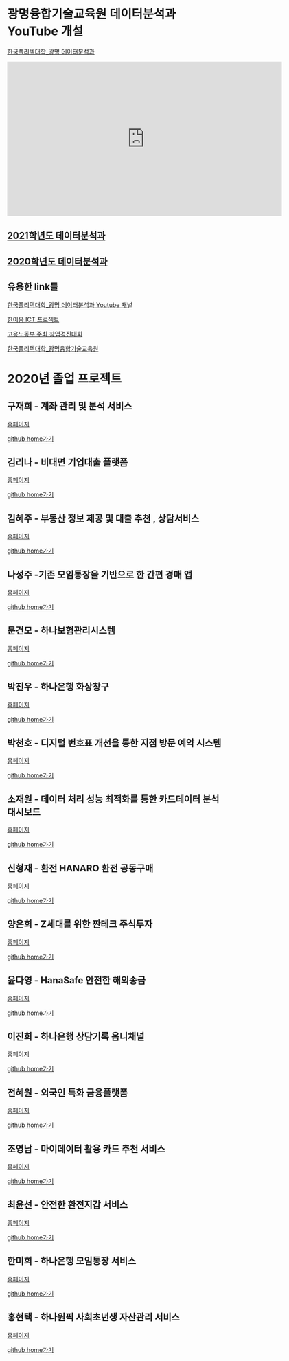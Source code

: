 
# 광명융합기술교육원 데이터분석과 YouTube 개설

<p><a href="https://www.youtube.com/channel/UCwTOdBeKnZo83qTpqc8-rTQ/featured?view_as=subscriber">한국폴리텍대학_광명 데이터분석과</a></p>

<iframe id="ytplayer" type="text/html" width="640" height="360" src="https://www.youtube.com/embed/NnNm3ZU6fz8" frameborder="0"></iframe>  

## <a href="https://koposoftware.github.io/2021">2021학년도 데이터분석과</a>
## <a href="https://koposoftware.github.io/2020">2020학년도 데이터분석과</a>


## 유용한 link들 
<p><a href="https://www.youtube.com/channel/UCwTOdBeKnZo83qTpqc8-rTQ/featured?view_as=subscriber">한국폴리텍대학_광명 데이터분석과 Youtube 채널</a></p>
<p><a href="https://www.hanium.or.kr/">한이음 ICT 프로젝트 </a></p>
<p><a href="http://www.kopostartup.or.kr/">고용노동부 주최 창업경진대회 </a></p>
<p><a href="https://www.kopo.ac.kr/gm">한국폴리텍대학_광명융합기술교육원</a></p> 


# 2020년 졸업 프로젝트 

## 구재희 - 계좌 관리 및 분석 서비스
<p><a href="https://koposoftware.github.io/2020_9_jhkoo">홈페이지</a></p>
<p><a href="https://github.com/koposoftware/2020_9_jhkoo">github home가기</a></p>


## 김리나 - 비대면 기업대출 플랫폼
<p><a href="https://koposoftware.github.io/2020_10_rnkim">홈페이지</a></p>
<p><a href="https://github.com/koposoftware/2020_10_rnkim">github home가기</a></p>


## 김혜주 - 부동산 정보 제공 및 대출 추천 , 상담서비스
<p><a href="https://koposoftware.github.io/2020_1_hjkim">홈페이지</a></p>
<p><a href="https://github.com/koposoftware/2020_1_hjkim">github home가기</a></p>


## 나성주 -기존 모임통장을 기반으로 한 간편 경매 앱
<p><a href="https://koposoftware.github.io/2020_19_sjna/">홈페이지</a></p>
<p><a href="https://github.com/koposoftware/2020_11_sjna">github home가기</a></p>


## 문건모 - 하나보험관리시스템
<p><a href="https://koposoftware.github.io/2020_2_gmmoon">홈페이지</a></p>
<p><a href="https://github.com/koposoftware/2020_2_gmmoon">github home가기</a></p>


## 박진우 - 하나은행 화상창구
<p><a href="https://koposoftware.github.io/2020_12_jwpark">홈페이지</a></p>
<p><a href="https://github.com/koposoftware/2020_12_jwpark">github home가기</a></p>


## 박천호 - 디지털 번호표 개선을 통한 지점 방문 예약 시스템
<p><a href="https://koposoftware.github.io/2020_13_chpark">홈페이지</a></p>
<p><a href="https://github.com/koposoftware/2020_13_chpark">github home가기</a></p>


## 소재원 - 데이터 처리 성능 최적화를 통한 카드데이터 분석 대시보드
<p><a href="https://koposoftware.github.io/2020_3_jwso">홈페이지</a></p>
<p><a href="https://github.com/koposoftware/2020_3_jwso">github home가기</a></p>


## 신형재 - 환전 HANARO 환전 공동구매
<p><a href="https://koposoftware.github.io/2020_14_hjshin">홈페이지</a></p>
<p><a href="https://github.com/koposoftware/2020_14_hjshin">github home가기</a></p>


## 양은희 - Z세대를 위한 짠테크 주식투자
<p><a href="https://koposoftware.github.io/2020_15_ehyang">홈페이지</a></p>
<p><a href="https://github.com/koposoftware/2020_15_ehyang">github home가기</a></p>


## 윤다영 - HanaSafe 안전한 해외송금
<p><a href="https://koposoftware.github.io/2020_16_dyyoon">홈페이지</a></p>
<p><a href="https://github.com/koposoftware/2020_16_dyyoon">github home가기</a></p>


## 이진희 - 하나은행 상담기록 옴니채널
<p><a href="https://koposoftware.github.io/2020_5_jhlee">홈페이지</a></p>
<p><a href="https://github.com/koposoftware/2020_5_jhlee">github home가기</a></p>


## 전혜원 - 외국인 특화 금융플랫폼
<p><a href="https://koposoftware.github.io/2020_6_hwjeon">홈페이지</a></p>
<p><a href="https://github.com/koposoftware/2020_6_hwjeon">github home가기</a></p>


## 조영남 - 마이데이터 활용 카드 추천 서비스
<p><a href="https://koposoftware.github.io/2020_7_yncho">홈페이지</a></p>
<p><a href="https://github.com/koposoftware/2020_7_yncho">github home가기</a></p>


## 최윤선 - 안전한 환전지갑 서비스
<p><a href="https://koposoftware.github.io/2020_17_yschoi">홈페이지</a></p>
<p><a href="https://github.com/koposoftware/2020_17_yschoi">github home가기</a></p>


## 한미희 - 하나은행 모임통장 서비스
<p><a href="https://koposoftware.github.io/2020_8_mhhan">홈페이지</a></p>
<p><a href="https://github.com/koposoftware/2020_8_mhhan">github home가기</a></p>


## 홍현택 - 하나원픽 사회초년생 자산관리 서비스
<p><a href="https://koposoftware.github.io/2020_18_hthong">홈페이지</a></p>
<p><a href="https://github.com/koposoftware/2020_18_hthong">github home가기</a></p>
